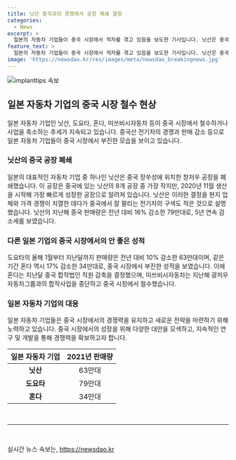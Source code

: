 ```yaml
---
title: 닛산 중국과의 경쟁에서 공장 폐쇄 결정
categories:
  - News
excerpt: >
  일본의 자동차 기업들이 중국 시장에서 적자를 겪고 있음을 보도한 기사입니다. 닛산은 중국에서 처음으로 공장을 폐쇄했는데, 이는 중국산 전기차에 밀려 판매량이 감소한 영향으로 보인다. 또한 도요타와 혼다도 중국 시장에서 감소세를 보이고, 혼다는 직원 감축을 결정했다. 이러한 추세는 다른 일본 기업들도 중국 시장에서 철수하거나 사업을 축소하는 방향으로 이어지고 있다.
feature_text: >
  일본의 자동차 기업들이 중국 시장에서 적자를 겪고 있음을 보도한 기사입니다. 닛산은 중국에서 처음으로 공장을 폐쇄했는데, 이는 중국산 전기차에 밀려 판매량이 감소한 영향으로 보인다. 또한 도요타와 혼다도 중국 시장에서 감소세를 보이고, 혼다는 직원 감축을 결정했다. 이러한 추세는 다른 일본 기업들도 중국 시장에서 철수하거나 사업을 축소하는 방향으로 이어지고 있다.
image: 'https://newsdao.kr/res/images/meta/newsdao_breakingnews.jpg'
---
```


<p><img src="https://newsdao.kr/res/images/meta/newsdao_breakingnews.jpg" alt="implanttips 속보" /></p>

<h2 data-ke-size="size26">일본 자동차 기업의 중국 시장 철수 현상</h2>

<p data-ke-size="size16">일본 자동차 기업인 닛산, 도요타, 혼다, 미쓰비시자동차 등이 중국 시장에서 철수하거나 사업을 축소하는 추세가 지속되고 있습니다. 중국산 전기차의 경쟁과 판매 감소 등으로 일본 자동차 기업들이 중국 시장에서 부진한 모습을 보이고 있습니다.</p>

<h3>닛산의 중국 공장 폐쇄</h3>

<p data-ke-size="size16">일본의 대표적인 자동차 기업 중 하나인 닛산은 중국 장쑤성에 위치한 창저우 공장을 폐쇄했습니다. 이 공장은 중국에 있는 닛산의 8개 공장 중 가장 작지만, 2020년 11월 생산을 시작해 가장 빠르게 성장한 공장으로 알려져 있습니다. 닛산은 이러한 결정을 현지 업체와 가격 경쟁이 치열한 데다가 중국에서 잘 팔리는 전기차의 구색도 적은 것으로 설명했습니다. 닛산의 지난해 중국 판매량은 전년 대비 16% 감소한 79만대로, 5년 연속 감소세를 보였습니다.</p>

<h3>다른 일본 기업의 중국 시장에서의 안 좋은 성적</h3>

<p data-ke-size="size16">도요타의 올해 1월부터 지난달까지 판매량은 전년 대비 10% 감소한 63만대이며, 같은 기간 혼다 역시 17% 감소한 34만대로, 중국 시장에서 부진한 성적을 보였습니다. 이에 혼다는 지난달 중국 합작법인 직원 감축을 결정했으며, 미쓰비시자동차는 지난해 광저우자동차그룹과의 합작사업을 중단하고 중국 시장에서 철수했습니다.</p>

<h3>일본 자동차 기업의 대응</span></h3>

<p data-ke-size="size16">일본 자동차 기업들은 중국 시장에서의 경쟁력을 유지하고 새로운 전략을 마련하기 위해 노력하고 있습니다. 중국 시장에서의 성장을 위해 다양한 대안을 모색하고, 지속적인 연구 및 개발을 통해 경쟁력을 확보하고자 합니다.</p>

<table>
    <thead>
        <tr>
            <th style="text-align: center;">일본 자동차 기업</th>
            <th style="text-align: center;">2021년 판매량</th>
        </tr>
    </thead>
    <tbody>
        <tr>
            <td style="text-align: center;"><b>닛산</b></td>
            <td style="text-align: center;">63만대</td>
        </tr>
        <tr>
            <td style="text-align: center;"><b>도요타</b></td>
            <td style="text-align: center;">79만대</td>
        </tr>
        <tr>
            <td style="text-align: center;"><b>혼다</b></td>
            <td style="text-align: center;">34만대</td>
        </tr>
    </tbody>
</table>

<p data-ke-size="size16">&nbsp;</p>

<hr>

<p data-ke-size="size16">&nbsp;</p>
실시간 뉴스 속보는, <a href="https://newsdao.kr" rel="dofollow">https://newsdao.kr</a>



